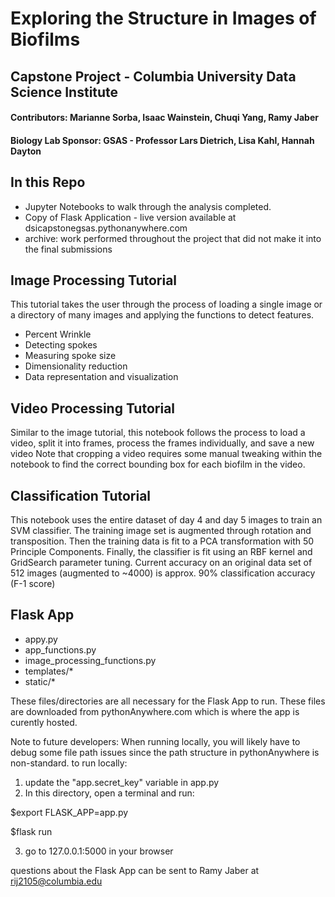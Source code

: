 # Exploring the Structure in Images of Biofilms
## Capstone Project - Columbia University Data Science Institute
#### Contributors: Marianne Sorba, Isaac Wainstein, Chuqi Yang, Ramy Jaber
#### Biology Lab Sponsor: GSAS - Professor Lars Dietrich, Lisa Kahl, Hannah Dayton


## In this Repo
- Jupyter Notebooks to walk through the analysis completed. 
- Copy of Flask Application - live version available at dsicapstonegsas.pythonanywhere.com
- archive: work performed throughout the project that did not make it into the final submissions

## Image Processing Tutorial
This tutorial takes the user through the process of loading a single image or a directory of many images and applying the functions to detect features. 
- Percent Wrinkle
- Detecting spokes
- Measuring spoke size
- Dimensionality reduction
- Data representation and visualization

## Video Processing Tutorial
Similar to the image tutorial, this notebook follows the process to load a video, split it into frames, process the frames individually, and save a new video
Note that cropping a video requires some manual tweaking within the notebook to find the correct bounding box for each biofilm in the video. 

## Classification Tutorial
This notebook uses the entire dataset of day 4 and day 5 images to train an SVM classifier. The training image set is augmented through rotation and transposition. Then the training data is fit to a PCA transformation with 50 Principle Components. Finally, the classifier is fit using an RBF kernel and GridSearch parameter tuning. Current accuracy on an original data set of 512 images (augmented to ~4000) is approx. 90% classification accuracy (F-1 score)


## Flask App
- appy.py
- app_functions.py
- image_processing_functions.py
- templates/*
- static/*

These files/directories are all necessary for the Flask App to run. These files are downloaded from pythonAnywhere.com which is where the app is curently hosted. 

Note to future developers: When running locally, you will likely have to debug some file path issues since the path structure in pythonAnywhere is non-standard. 
to run locally: 
1. update the "app.secret_key" variable in app.py
2. In this directory, open a terminal and run:

$export FLASK_APP=app.py

$flask run

3. go to 127.0.0.1:5000 in your browser

questions about the Flask App can be sent to Ramy Jaber at rij2105@columbia.edu
